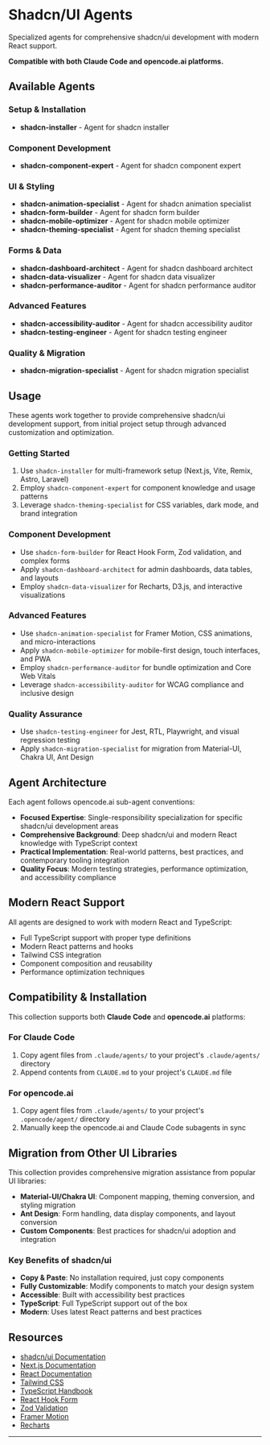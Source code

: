 # Shadcn/UI Agents

Specialized agents for comprehensive shadcn/ui development with modern React support.

**Compatible with both Claude Code and opencode.ai platforms.**

## Available Agents

### Setup & Installation

- **shadcn-installer** - Agent for shadcn installer

### Component Development

- **shadcn-component-expert** - Agent for shadcn component expert

### UI & Styling

- **shadcn-animation-specialist** - Agent for shadcn animation specialist
- **shadcn-form-builder** - Agent for shadcn form builder
- **shadcn-mobile-optimizer** - Agent for shadcn mobile optimizer
- **shadcn-theming-specialist** - Agent for shadcn theming specialist

### Forms & Data

- **shadcn-dashboard-architect** - Agent for shadcn dashboard architect
- **shadcn-data-visualizer** - Agent for shadcn data visualizer
- **shadcn-performance-auditor** - Agent for shadcn performance auditor

### Advanced Features

- **shadcn-accessibility-auditor** - Agent for shadcn accessibility auditor
- **shadcn-testing-engineer** - Agent for shadcn testing engineer

### Quality & Migration

- **shadcn-migration-specialist** - Agent for shadcn migration specialist

## Usage

These agents work together to provide comprehensive shadcn/ui development support, from initial project setup through advanced customization and optimization.

### Getting Started
1. Use `shadcn-installer` for multi-framework setup (Next.js, Vite, Remix, Astro, Laravel)
2. Employ `shadcn-component-expert` for component knowledge and usage patterns
3. Leverage `shadcn-theming-specialist` for CSS variables, dark mode, and brand integration

### Component Development
- Use `shadcn-form-builder` for React Hook Form, Zod validation, and complex forms
- Apply `shadcn-dashboard-architect` for admin dashboards, data tables, and layouts
- Employ `shadcn-data-visualizer` for Recharts, D3.js, and interactive visualizations

### Advanced Features
- Use `shadcn-animation-specialist` for Framer Motion, CSS animations, and micro-interactions
- Apply `shadcn-mobile-optimizer` for mobile-first design, touch interfaces, and PWA
- Employ `shadcn-performance-auditor` for bundle optimization and Core Web Vitals
- Leverage `shadcn-accessibility-auditor` for WCAG compliance and inclusive design

### Quality Assurance
- Use `shadcn-testing-engineer` for Jest, RTL, Playwright, and visual regression testing
- Apply `shadcn-migration-specialist` for migration from Material-UI, Chakra UI, Ant Design

## Agent Architecture

Each agent follows opencode.ai sub-agent conventions:
- **Focused Expertise**: Single-responsibility specialization for specific shadcn/ui development areas
- **Comprehensive Background**: Deep shadcn/ui and modern React knowledge with TypeScript context
- **Practical Implementation**: Real-world patterns, best practices, and contemporary tooling integration
- **Quality Focus**: Modern testing strategies, performance optimization, and accessibility compliance

## Modern React Support

All agents are designed to work with modern React and TypeScript:
- Full TypeScript support with proper type definitions
- Modern React patterns and hooks
- Tailwind CSS integration
- Component composition and reusability
- Performance optimization techniques

## Compatibility & Installation

This collection supports both **Claude Code** and **opencode.ai** platforms:

### For Claude Code
1. Copy agent files from `.claude/agents/` to your project's `.claude/agents/` directory
2. Append contents from `CLAUDE.md` to your project's `CLAUDE.md` file

### For opencode.ai
1. Copy agent files from `.claude/agents/` to your project's `.opencode/agent/` directory
2. Manually keep the opencode.ai and Claude Code subagents in sync

## Migration from Other UI Libraries

This collection provides comprehensive migration assistance from popular UI libraries:

- **Material-UI/Chakra UI**: Component mapping, theming conversion, and styling migration
- **Ant Design**: Form handling, data display components, and layout conversion
- **Custom Components**: Best practices for shadcn/ui adoption and integration

### Key Benefits of shadcn/ui
- **Copy & Paste**: No installation required, just copy components
- **Fully Customizable**: Modify components to match your design system
- **Accessible**: Built with accessibility best practices
- **TypeScript**: Full TypeScript support out of the box
- **Modern**: Uses latest React patterns and best practices

## Resources

- [shadcn/ui Documentation](https://ui.shadcn.com/)
- [Next.js Documentation](https://nextjs.org/docs)
- [React Documentation](https://react.dev/)
- [Tailwind CSS](https://tailwindcss.com/)
- [TypeScript Handbook](https://www.typescriptlang.org/docs/)
- [React Hook Form](https://react-hook-form.com/)
- [Zod Validation](https://zod.dev/)
- [Framer Motion](https://www.framer.com/motion/)
- [Recharts](https://recharts.org/)

---
